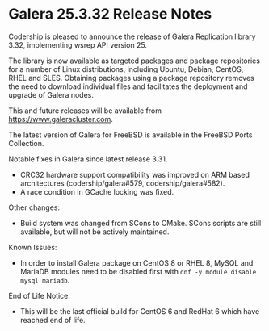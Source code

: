 # Galera 25.3.32 Release Notes

Codership is pleased to announce the release of Galera Replication library 3.32, implementing wsrep API version 25.

The library is now available as targeted packages and package repositories for a number of Linux distributions, including Ubuntu, Debian, CentOS, RHEL and SLES. Obtaining packages using a package repository removes the need to download individual files and facilitates the deployment and upgrade of Galera nodes.

This and future releases will be available from https://www.galeracluster.com.

The latest version of Galera for FreeBSD is available in the FreeBSD Ports Collection.

Notable fixes in Galera since latest release 3.31.

* CRC32 hardware support compatibility was improved on ARM based architectures (codership/galera#579, codership/galera#582).
* A race condition in GCache locking was fixed.

Other changes:

* Build system was changed from SCons to CMake. SCons scripts are still available, but will not be actively maintained.

Known Issues:

* In order to install Galera package on CentOS 8 or RHEL 8, MySQL and MariaDB modules need to be disabled first with `dnf -y module disable mysql mariadb`.

End of Life Notice:

* This will be the last official build for CentOS 6 and RedHat 6 which have reached end of life.
